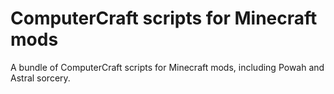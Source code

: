 # ComputerCraft scripts for Minecraft mods
A bundle of ComputerCraft scripts for Minecraft mods, including Powah and Astral sorcery.